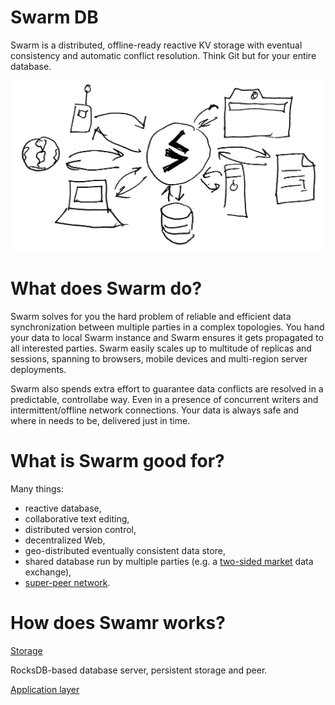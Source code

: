 # Swarm DB

Swarm is a distributed, offline-ready reactive KV storage with eventual consistency and automatic conflict resolution. Think Git but for your entire database.

![](Image-d3ecbed1-66f0-46a0-9c31-cdb035cf3e81.jpeg)

# What does Swarm do?

Swarm solves for you the hard problem of reliable and efficient data synchronization between multiple parties in a complex topologies. You hand your data to local Swarm instance and Swarm ensures it gets propagated to all interested parties. Swarm easily scales up to multitude of replicas and sessions, spanning to browsers, mobile devices and multi-region server deployments.

Swarm also spends extra effort to guarantee data conflicts are resolved in a predictable, controllabe way. Even in a presence of concurrent writers and intermittent/offline network connections. Your data is always safe and where in needs to be, delivered just in time.

# What is Swarm good for?

Many things:

- reactive database,
- collaborative text editing,
- distributed version control,
- decentralized Web,
- geo-distributed eventually consistent data store,
- shared database run by multiple parties (e.g. a [two-sided market](http://lexicon.ft.com/Term?term=two_sided-markets) data exchange),
- [super-peer network](http://ilpubs.stanford.edu:8090/594/1/2003-33.pdf).

# How does Swamr works?

[Storage](./Storage-c9f002de-73c5-4700-aebe-78345253bff7.md)

RocksDB-based database server, persistent storage and peer.

[Application layer](./Application-layer-9a55f0b6-21e3-43a7-afb2-292692a6cf3c.md)